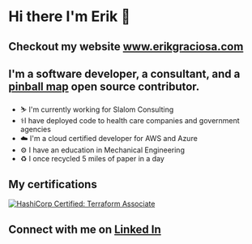 # Hi there I'm Erik 👋

## Checkout my website www.erikgraciosa.com
## I'm a software developer, a consultant, and a [pinball map](https://github.com/pinballmap/pbm-react) open source contributor.

- ⛷ I'm currently working for Slalom Consulting
- ⚕️I have deployed code to health care companies and government agencies
- ☁️ I'm a cloud certified developer for AWS and Azure
- ⚙️ I have an education in Mechanical Engineering
- ♻️ I once recycled 5 miles of paper in a day

## My certifications
[![HashiCorp Certified: Terraform Associate](https://www.datocms-assets.com/2885/1645553469-hcta0-badge.png)](https://www.credly.com/badges/6004d179-89d7-4426-907d-f7d017b9c8ae/public_url)


## Connect with me on [Linked In](https://www.linkedin.com/in/erikgraciosa/)

<!--
**ErikGraciosa/ErikGraciosa** is a ✨ _special_ ✨ repository because its `README.md` (this file) appears on your GitHub profile.

Here are some ideas to get you started:

- 🔭 I’m currently working on ...
- 🌱 I’m currently learning ...
- 👯 I’m looking to collaborate on ...
- 🤔 I’m looking for help with ...
- 💬 Ask me about ...
- 📫 How to reach me: ...
- 😄 Pronouns: ...
- ⚡ Fun fact: ...
-->
